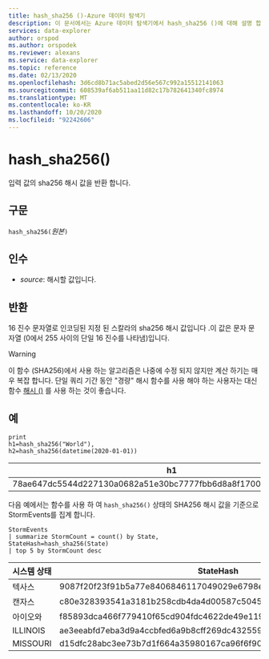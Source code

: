 ```yaml
---
title: hash_sha256 ()-Azure 데이터 탐색기
description: 이 문서에서는 Azure 데이터 탐색기에서 hash_sha256 ()에 대해 설명 합니다.
services: data-explorer
author: orspod
ms.author: orspodek
ms.reviewer: alexans
ms.service: data-explorer
ms.topic: reference
ms.date: 02/13/2020
ms.openlocfilehash: 3d6cd8b71ac5abed2d56e567c992a15512141063
ms.sourcegitcommit: 608539af6ab511aa11d82c17b782641340fc8974
ms.translationtype: MT
ms.contentlocale: ko-KR
ms.lasthandoff: 10/20/2020
ms.locfileid: "92242606"
---
```

# <a name="hash_sha256"></a>hash_sha256()

입력 값의 sha256 해시 값을 반환 합니다.

## <a name="syntax"></a>구문

`hash_sha256(`*원본*`)`

## <a name="arguments"></a>인수

* *source*: 해시할 값입니다.

## <a name="returns"></a>반환

16 진수 문자열로 인코딩된 지정 된 스칼라의 sha256 해시 값입니다 .이 값은 문자 문자열 (0에서 255 사이의 단일 16 진수를 나타냄)입니다.

> [!WARNING]
> 이 함수 (SHA256)에서 사용 하는 알고리즘은 나중에 수정 되지 않지만 계산 하기는 매우 복잡 합니다. 단일 쿼리 기간 동안 "경량" 해시 함수를 사용 해야 하는 사용자는 대신 함수 [해시 ()](./hashfunction.md) 를 사용 하는 것이 좋습니다.

## <a name="examples"></a>예

<!-- csl: https://help.kusto.windows.net/Samples -->
```kusto
print 
h1=hash_sha256("World"),
h2=hash_sha256(datetime(2020-01-01))
```

|h1|h2|
|---|---|
|78ae647dc5544d227130a0682a51e30bc7777fbb6d8a8f17007463a3ecd1d524|ba666752dc1a20eb750b0eb64e780cc4c968bc9fb8813461c1d7e750f302d71d|

다음 예에서는 함수를 사용 하 여 `hash_sha256()` 상태의 SHA256 해시 값을 기준으로 StormEvents를 집계 합니다. 

<!-- csl: https://help.kusto.windows.net/Samples -->
```kusto
StormEvents 
| summarize StormCount = count() by State, StateHash=hash_sha256(State)
| top 5 by StormCount desc
```

|시스템 상태|StateHash|StormCount|
|---|---|---|
|텍사스|9087f20f23f91b5a77e8406846117049029e6798ebbd0d38aea68da73a00ca37|4701|
|캔자스|c80e328393541a3181b258cdb4da4d00587c5045e8cf3bb6c8fdb7016b69cc2e|3166|
|아이오와|f85893dca466f779410f65cd904fdc4622de49e119ad4e7c7e4a291ceed1820b|2337|
|ILLINOIS|ae3eeabfd7eba3d9a4ccbfed6a9b8cff269dc43255906476282e0184cf81b7fd|2022|
|MISSOURI|d15dfc28abc3ee73b7d1f664a35980167ca96f6f90e034db2a6525c0b8ba61b1|2016|
